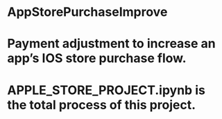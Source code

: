 # AppStorePurchaseImprove
# Payment adjustment to increase an app’s IOS store purchase flow.
# APPLE_STORE_PROJECT.ipynb is the total process of this project.
